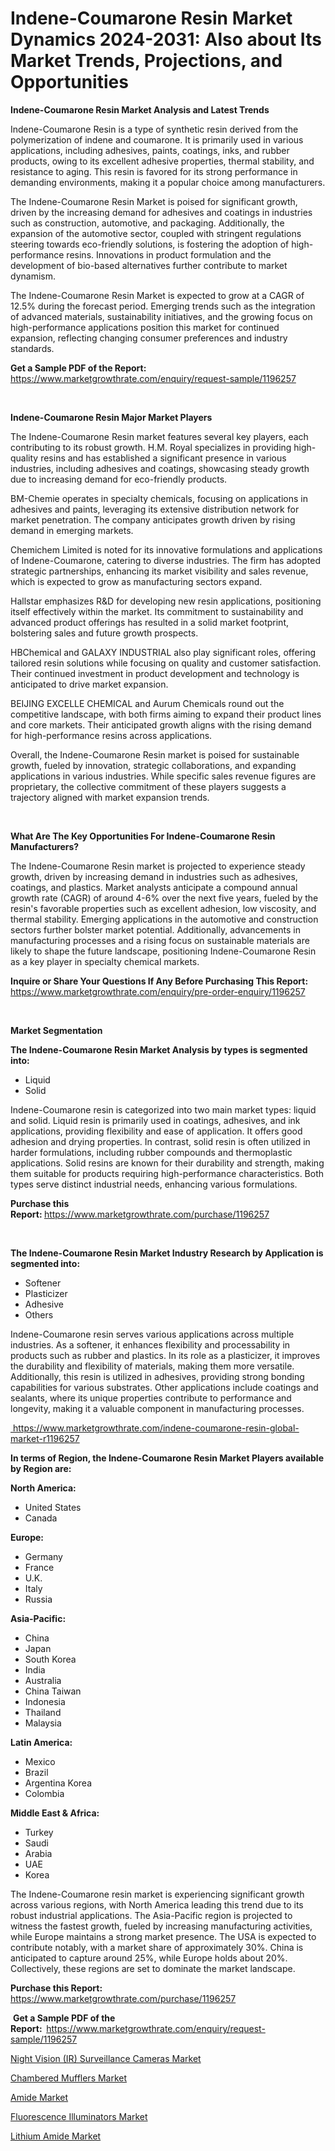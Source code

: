 <p><h1>Indene-Coumarone Resin Market Dynamics 2024-2031: Also about Its Market Trends, Projections, and Opportunities</h1></p><p><strong>Indene-Coumarone Resin Market Analysis and Latest Trends</strong></p>
<p><p>Indene-Coumarone Resin is a type of synthetic resin derived from the polymerization of indene and coumarone. It is primarily used in various applications, including adhesives, paints, coatings, inks, and rubber products, owing to its excellent adhesive properties, thermal stability, and resistance to aging. This resin is favored for its strong performance in demanding environments, making it a popular choice among manufacturers.</p><p>The Indene-Coumarone Resin Market is poised for significant growth, driven by the increasing demand for adhesives and coatings in industries such as construction, automotive, and packaging. Additionally, the expansion of the automotive sector, coupled with stringent regulations steering towards eco-friendly solutions, is fostering the adoption of high-performance resins. Innovations in product formulation and the development of bio-based alternatives further contribute to market dynamism.</p><p>The Indene-Coumarone Resin Market is expected to grow at a CAGR of 12.5% during the forecast period. Emerging trends such as the integration of advanced materials, sustainability initiatives, and the growing focus on high-performance applications position this market for continued expansion, reflecting changing consumer preferences and industry standards.</p></p>
<p><strong>Get a Sample PDF of the Report:&nbsp;</strong> <a href="https://www.marketgrowthrate.com/enquiry/request-sample/1196257">https://www.marketgrowthrate.com/enquiry/request-sample/1196257</a></p>
<p>&nbsp;</p>
<p><strong>Indene-Coumarone Resin Major Market Players</strong></p>
<p><p>The Indene-Coumarone Resin market features several key players, each contributing to its robust growth. H.M. Royal specializes in providing high-quality resins and has established a significant presence in various industries, including adhesives and coatings, showcasing steady growth due to increasing demand for eco-friendly products. </p><p>BM-Chemie operates in specialty chemicals, focusing on applications in adhesives and paints, leveraging its extensive distribution network for market penetration. The company anticipates growth driven by rising demand in emerging markets. </p><p>Chemichem Limited is noted for its innovative formulations and applications of Indene-Coumarone, catering to diverse industries. The firm has adopted strategic partnerships, enhancing its market visibility and sales revenue, which is expected to grow as manufacturing sectors expand.</p><p>Hallstar emphasizes R&D for developing new resin applications, positioning itself effectively within the market. Its commitment to sustainability and advanced product offerings has resulted in a solid market footprint, bolstering sales and future growth prospects.</p><p>HBChemical and GALAXY INDUSTRIAL also play significant roles, offering tailored resin solutions while focusing on quality and customer satisfaction. Their continued investment in product development and technology is anticipated to drive market expansion.</p><p>BEIJING EXCELLE CHEMICAL and Aurum Chemicals round out the competitive landscape, with both firms aiming to expand their product lines and core markets. Their anticipated growth aligns with the rising demand for high-performance resins across applications.</p><p>Overall, the Indene-Coumarone Resin market is poised for sustainable growth, fueled by innovation, strategic collaborations, and expanding applications in various industries. While specific sales revenue figures are proprietary, the collective commitment of these players suggests a trajectory aligned with market expansion trends.</p></p>
<p>&nbsp;</p>
<p><strong>What Are The Key Opportunities For Indene-Coumarone Resin Manufacturers?</strong></p>
<p><p>The Indene-Coumarone Resin market is projected to experience steady growth, driven by increasing demand in industries such as adhesives, coatings, and plastics. Market analysts anticipate a compound annual growth rate (CAGR) of around 4-6% over the next five years, fueled by the resin's favorable properties such as excellent adhesion, low viscosity, and thermal stability. Emerging applications in the automotive and construction sectors further bolster market potential. Additionally, advancements in manufacturing processes and a rising focus on sustainable materials are likely to shape the future landscape, positioning Indene-Coumarone Resin as a key player in specialty chemical markets.</p></p>
<p><strong>Inquire or Share Your Questions If Any Before Purchasing This Report:</strong> <a href="https://www.marketgrowthrate.com/enquiry/pre-order-enquiry/1196257">https://www.marketgrowthrate.com/enquiry/pre-order-enquiry/1196257</a></p>
<p>&nbsp;</p>
<p><strong>Market Segmentation</strong></p>
<p><strong>The Indene-Coumarone Resin Market Analysis by types is segmented into:</strong></p>
<p><ul><li>Liquid</li><li>Solid</li></ul></p>
<p><p>Indene-Coumarone resin is categorized into two main market types: liquid and solid. Liquid resin is primarily used in coatings, adhesives, and ink applications, providing flexibility and ease of application. It offers good adhesion and drying properties. In contrast, solid resin is often utilized in harder formulations, including rubber compounds and thermoplastic applications. Solid resins are known for their durability and strength, making them suitable for products requiring high-performance characteristics. Both types serve distinct industrial needs, enhancing various formulations.</p></p>
<p><strong>Purchase this Report:&nbsp;</strong><a href="https://www.marketgrowthrate.com/purchase/1196257">https://www.marketgrowthrate.com/purchase/1196257</a></p>
<p>&nbsp;</p>
<p><strong>The Indene-Coumarone Resin Market Industry Research by Application is segmented into:</strong></p>
<p><ul><li>Softener</li><li>Plasticizer</li><li>Adhesive</li><li>Others</li></ul></p>
<p><p>Indene-Coumarone resin serves various applications across multiple industries. As a softener, it enhances flexibility and processability in products such as rubber and plastics. In its role as a plasticizer, it improves the durability and flexibility of materials, making them more versatile. Additionally, this resin is utilized in adhesives, providing strong bonding capabilities for various substrates. Other applications include coatings and sealants, where its unique properties contribute to performance and longevity, making it a valuable component in manufacturing processes.</p></p>
<p><a href="https://www.marketgrowthrate.com/indene-coumarone-resin-global-market-r1196257">&nbsp;https://www.marketgrowthrate.com/indene-coumarone-resin-global-market-r1196257</a></p>
<p><strong>In terms of Region, the Indene-Coumarone Resin Market Players available by Region are:</strong></p>
<p>
    <p> <strong> North America: </strong>
        <ul>
            <li>United States</li>
            <li>Canada</li>
        </ul>
        </p> 
    <p> <strong> Europe: </strong>
        <ul>
            <li>Germany</li>
            <li>France</li>
            <li>U.K.</li>
            <li>Italy</li>
            <li>Russia</li>
        </ul>
        </p> 
    <p> <strong> Asia-Pacific: </strong>
        <ul>
            <li>China</li>
            <li>Japan</li>
            <li>South Korea</li>
            <li>India</li>
            <li>Australia</li>
            <li>China Taiwan</li>
            <li>Indonesia</li>
            <li>Thailand</li>
            <li>Malaysia</li>
        </ul>
        </p> 
    <p> <strong> Latin America: </strong>
        <ul>
            <li>Mexico</li>
            <li>Brazil</li>
            <li>Argentina Korea</li>
            <li>Colombia</li>
        </ul>
        </p> 
    <p> <strong> Middle East & Africa: </strong>
        <ul>
            <li>Turkey</li>
            <li>Saudi</li>
            <li>Arabia</li>
            <li>UAE</li>
            <li>Korea</li>
        </ul>
    </p>
    </p>
<p><p>The Indene-Coumarone resin market is experiencing significant growth across various regions, with North America leading this trend due to its robust industrial applications. The Asia-Pacific region is projected to witness the fastest growth, fueled by increasing manufacturing activities, while Europe maintains a strong market presence. The USA is expected to contribute notably, with a market share of approximately 30%. China is anticipated to capture around 25%, while Europe holds about 20%. Collectively, these regions are set to dominate the market landscape.</p></p>
<p><strong>Purchase this Report: </strong><a href="https://www.marketgrowthrate.com/purchase/1196257">https://www.marketgrowthrate.com/purchase/1196257</a></p>
<p>&nbsp;<strong>Get a Sample PDF of the Report:&nbsp;&nbsp;</strong><a href="https://www.marketgrowthrate.com/enquiry/request-sample/1196257">https://www.marketgrowthrate.com/enquiry/request-sample/1196257</a></p>
<p><strong></strong></p>
<p><p><a href="https://medium.com/@sultansajur/exploring-night-vision-ir-surveillance-cameras-market-dynamics-revenue-analysis-and-growth-8dc2061feff5">Night Vision (IR) Surveillance Cameras Market</a></p><p><a href="https://www.linkedin.com/pulse/chambered-mufflers-market-industry-trends-forecast-period-from-9jhdc?trackingId=t2yR1kiKRouqkNQDMfMflw%3D%3D">Chambered Mufflers Market</a></p><p><a href="https://issuu.com/reportprime-2/docs/amide-market-size-2030.pptx_18ea9402c50eaf">Amide Market</a></p><p><a href="https://www.linkedin.com/pulse/fluorescence-illuminators-market-industry-landscape-growth-xtaec?trackingId=XoQP%2F9D8QxWkuHYYbvayng%3D%3D">Fluorescence Illuminators Market</a></p><p><a href="https://issuu.com/reportprime-2/docs/lithium-amide-market-size-2030.pptx_39d7a53715ae6f">Lithium Amide Market</a></p></p>